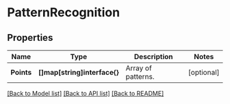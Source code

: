 # PatternRecognition

## Properties

Name | Type | Description | Notes
------------ | ------------- | ------------- | -------------
**Points** | **[]map[string]interface{}** | Array of patterns. | [optional] 

[[Back to Model list]](../README.md#documentation-for-models) [[Back to API list]](../README.md#documentation-for-api-endpoints) [[Back to README]](../README.md)


